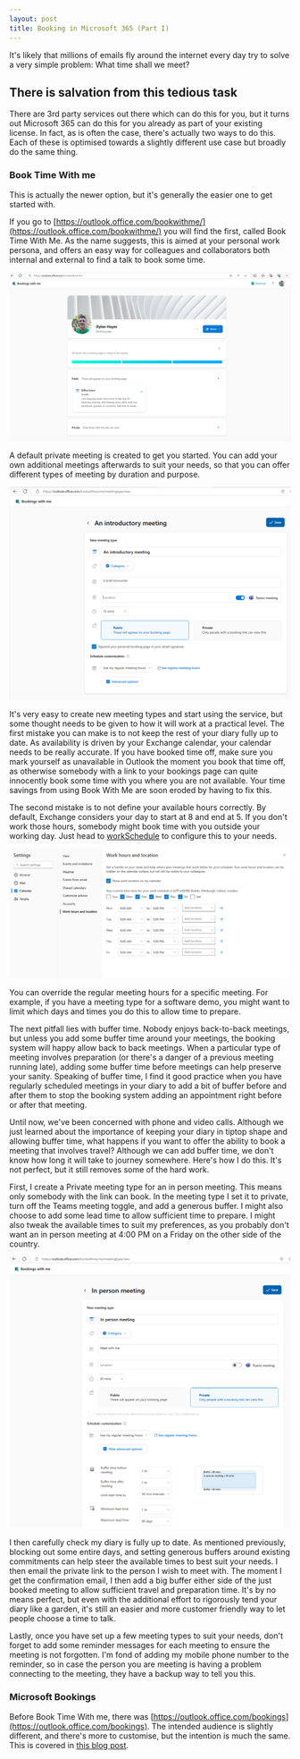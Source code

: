 ```yaml
---
layout: post
title: Booking in Microsoft 365 (Part I)
---
```


It's likely that millions of emails fly around the internet every day try to solve a very simple problem: What time shall we meet?

## There is salvation from this tedious task ##

There are 3rd party services out there which can do this for you, but it turns out Microsoft 365 can do this for you already as part of your existing license. In fact, as is often the case, there's actually two ways to do this. Each of these is optimised towards a slightly different use case but broadly do the same thing.

### Book Time With me ###

This is actually the newer option, but it's generally the easier one to get started with.

If you go to [https://outlook.office.com/bookwithme/](https://outlook.office.com/bookwithme/) you will find the first, called Book Time With Me. As the name suggests, this is aimed at your personal work persona, and offers an easy way for colleagues and collaborators both internal and external to find a talk to book some time. 



![Book time with me](../images/2023-09-10/Screenshot_214323.png)

A default private meeting is created to get you started. You can add your own additional meetings afterwards to suit your needs, so that you can offer different types of meeting by duration and purpose.

![Create new meeting](../images/2023-09-10/Screenshot_214648.png)

<a name="pitfalls"></a>

It's very easy to create new meeting types and start using the service, but some thought needs to be given to how it will work at a practical level. 
The first mistake you can make is to not keep the rest of your diary fully up to date. As availability is driven by your Exchange calendar, your calendar needs to be really accurate. 
If you have booked time off, make sure you mark yourself as unavailable in Outlook the moment you book that time off, as otherwise somebody with a link to your bookings page can quite innocently book some time with you where you are not available. Your time savings from using Book With Me are soon eroded by having to fix this.

The second mistake is to not define your available hours correctly. By default, Exchange considers your day to start at 8 and end at 5. If you don't work those hours, somebody might book time with you outside your working day. Just head to [workSchedule](https://outlook.office.com/mail/options/calendar/workSchedule) to configure this to your needs. 

![Working Day](../images/2023-09-10/Screenshot_215619.png)

You can override the regular meeting hours for a specific meeting. For example, if you have a meeting type for a software demo, you might want to limit which days and times you do this to allow time to prepare.

The next pitfall lies with buffer time. Nobody enjoys back-to-back meetings, but unless you add some buffer time around your meetings, the booking system will happy allow back to back meetings. When a particular type of meeting involves preparation (or there's a danger of a previous meeting running late), adding some buffer time before meetings can help preserve your sanity. Speaking of buffer time, I find it good practice when you have regularly scheduled meetings in your diary to add a bit of buffer before and after them to stop the booking system adding an appointment right before or after that meeting.

Until now, we've been concerned with phone and video calls. Although we just learned about the importance of keeping your diary in tiptop shape and allowing buffer time, what happens if you want to offer the ability to book a meeting that involves travel? Although we can add buffer time, we don't know how long it will take to journey somewhere.
Here's how I do this. It's not perfect, but it still removes some of the hard work. 

First, I create a Private meeting type for an in person meeting. This means only somebody with the link can book. In the meeting type I set it to private, turn off the Teams meeting toggle, and add a generous buffer. I might also choose to add some lead time to allow sufficient time to prepare. I might also tweak the available times to suit my preferences, as you probably don't want an in person meeting at 4:00 PM on a Friday on the other side of the country.

![Private Meeting](../images/2023-09-10/Screenshot_221237.png)

I then carefully check my diary is fully up to date. As mentioned previously, blocking out some entire days, and setting generous buffers around existing commitments can help steer the available times to best suit your needs. I then email the private link to the person I wish to meet with. The moment I get the confirmation email, I then add a big buffer either side of the just booked meeting to allow sufficient travel and preparation time. It's by no means perfect, but even with the additional effort to rigorously tend your diary like a garden, it's still an easier and more customer friendly way to let people choose a time to talk.

Lastly, once you have set up a few meeting types to suit your needs, don't forget to add some reminder messages for each meeting to ensure the meeting is not forgotten. I'm fond of adding my mobile phone number to the reminder, so in case the person you are meeting is having a problem connecting to the meeting, they have a backup way to tell you this.


### Microsoft Bookings ###

Before Book Time With me, there was 
[https://outlook.office.com/bookings](https://outlook.office.com/bookings). The intended audience is slightly different, and there's more to customise, but the intention is much the same. This is covered in [this blog post](/outlookbookings).



